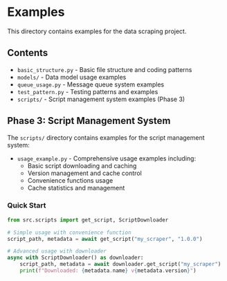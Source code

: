 # Examples

This directory contains examples for the data scraping project.

## Contents

- `basic_structure.py` - Basic file structure and coding patterns
- `models/` - Data model usage examples
- `queue_usage.py` - Message queue system examples
- `test_pattern.py` - Testing patterns and examples
- `scripts/` - Script management system examples (Phase 3)

## Phase 3: Script Management System

The `scripts/` directory contains examples for the script management system:

- `usage_example.py` - Comprehensive usage examples including:
  - Basic script downloading and caching
  - Version management and cache control
  - Convenience functions usage
  - Cache statistics and management

### Quick Start

```python
from src.scripts import get_script, ScriptDownloader

# Simple usage with convenience function
script_path, metadata = await get_script("my_scraper", "1.0.0")

# Advanced usage with downloader
async with ScriptDownloader() as downloader:
    script_path, metadata = await downloader.get_script("my_scraper")
    print(f"Downloaded: {metadata.name} v{metadata.version}")
```
